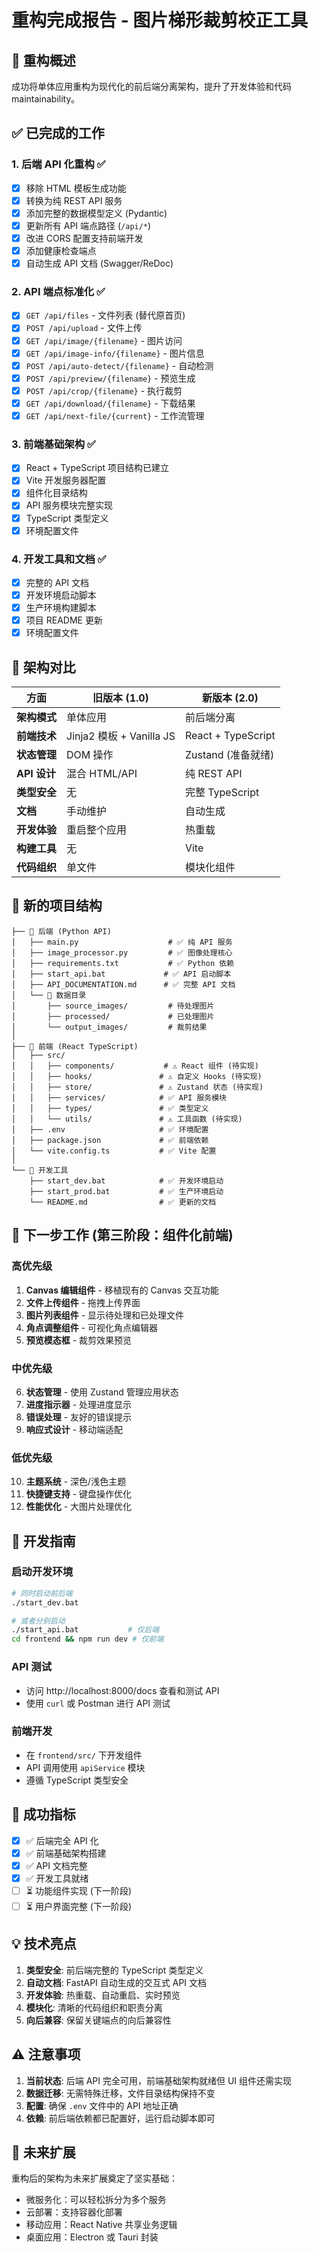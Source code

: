 # 重构完成报告 - 图片梯形裁剪校正工具

## 🎉 重构概述

成功将单体应用重构为现代化的前后端分离架构，提升了开发体验和代码maintainability。

## ✅ 已完成的工作

### 1. 后端 API 化重构 ✅
- [x] 移除 HTML 模板生成功能
- [x] 转换为纯 REST API 服务
- [x] 添加完整的数据模型定义 (Pydantic)
- [x] 更新所有 API 端点路径 (`/api/*`)
- [x] 改进 CORS 配置支持前端开发
- [x] 添加健康检查端点
- [x] 自动生成 API 文档 (Swagger/ReDoc)

### 2. API 端点标准化 ✅
- [x] `GET /api/files` - 文件列表 (替代原首页)
- [x] `POST /api/upload` - 文件上传
- [x] `GET /api/image/{filename}` - 图片访问
- [x] `GET /api/image-info/{filename}` - 图片信息
- [x] `POST /api/auto-detect/{filename}` - 自动检测
- [x] `POST /api/preview/{filename}` - 预览生成
- [x] `POST /api/crop/{filename}` - 执行裁剪
- [x] `GET /api/download/{filename}` - 下载结果
- [x] `GET /api/next-file/{current}` - 工作流管理

### 3. 前端基础架构 ✅
- [x] React + TypeScript 项目结构已建立
- [x] Vite 开发服务器配置
- [x] 组件化目录结构
- [x] API 服务模块完整实现
- [x] TypeScript 类型定义
- [x] 环境配置文件

### 4. 开发工具和文档 ✅
- [x] 完整的 API 文档
- [x] 开发环境启动脚本
- [x] 生产环境构建脚本
- [x] 项目 README 更新
- [x] 环境配置文件

## 🔄 架构对比

| 方面 | 旧版本 (1.0) | 新版本 (2.0) |
|------|-------------|-------------|
| **架构模式** | 单体应用 | 前后端分离 |
| **前端技术** | Jinja2 模板 + Vanilla JS | React + TypeScript |
| **状态管理** | DOM 操作 | Zustand (准备就绪) |
| **API 设计** | 混合 HTML/API | 纯 REST API |
| **类型安全** | 无 | 完整 TypeScript |
| **文档** | 手动维护 | 自动生成 |
| **开发体验** | 重启整个应用 | 热重载 |
| **构建工具** | 无 | Vite |
| **代码组织** | 单文件 | 模块化组件 |

## 📁 新的项目结构

```
├── 📁 后端 (Python API)
│   ├── main.py                    # ✅ 纯 API 服务
│   ├── image_processor.py         # ✅ 图像处理核心
│   ├── requirements.txt           # ✅ Python 依赖
│   ├── start_api.bat             # ✅ API 启动脚本
│   ├── API_DOCUMENTATION.md      # ✅ 完整 API 文档
│   └── 📁 数据目录
│       ├── source_images/         # 待处理图片
│       ├── processed/             # 已处理图片
│       └── output_images/         # 裁剪结果
│
├── 📁 前端 (React TypeScript)
│   ├── src/
│   │   ├── components/           # ⚠️ React 组件 (待实现)
│   │   ├── hooks/               # ⚠️ 自定义 Hooks (待实现)
│   │   ├── store/               # ⚠️ Zustand 状态 (待实现)
│   │   ├── services/            # ✅ API 服务模块
│   │   ├── types/               # ✅ 类型定义
│   │   └── utils/               # ⚠️ 工具函数 (待实现)
│   ├── .env                     # ✅ 环境配置
│   ├── package.json             # ✅ 前端依赖
│   └── vite.config.ts           # ✅ Vite 配置
│
└── 📁 开发工具
    ├── start_dev.bat            # ✅ 开发环境启动
    ├── start_prod.bat           # ✅ 生产环境启动
    └── README.md                # ✅ 更新的文档
```

## 🚀 下一步工作 (第三阶段：组件化前端)

### 高优先级
1. **Canvas 编辑组件** - 移植现有的 Canvas 交互功能
2. **文件上传组件** - 拖拽上传界面
3. **图片列表组件** - 显示待处理和已处理文件
4. **角点调整组件** - 可视化角点编辑器
5. **预览模态框** - 裁剪效果预览

### 中优先级
6. **状态管理** - 使用 Zustand 管理应用状态
7. **进度指示器** - 处理进度显示
8. **错误处理** - 友好的错误提示
9. **响应式设计** - 移动端适配

### 低优先级
10. **主题系统** - 深色/浅色主题
11. **快捷键支持** - 键盘操作优化
12. **性能优化** - 大图片处理优化

## 🔧 开发指南

### 启动开发环境
```bash
# 同时启动前后端
./start_dev.bat

# 或者分别启动
./start_api.bat           # 仅后端
cd frontend && npm run dev # 仅前端
```

### API 测试
- 访问 http://localhost:8000/docs 查看和测试 API
- 使用 `curl` 或 Postman 进行 API 测试

### 前端开发
- 在 `frontend/src/` 下开发组件
- API 调用使用 `apiService` 模块
- 遵循 TypeScript 类型安全

## 🎯 成功指标

- [x] ✅ 后端完全 API 化
- [x] ✅ 前端基础架构搭建
- [x] ✅ API 文档完整
- [x] ✅ 开发工具就绪
- [ ] ⏳ 功能组件实现 (下一阶段)
- [ ] ⏳ 用户界面完整 (下一阶段)

## 💡 技术亮点

1. **类型安全**: 前后端完整的 TypeScript 类型定义
2. **自动文档**: FastAPI 自动生成的交互式 API 文档
3. **开发体验**: 热重载、自动重启、实时预览
4. **模块化**: 清晰的代码组织和职责分离
5. **向后兼容**: 保留关键端点的向后兼容性

## ⚠️ 注意事项

1. **当前状态**: 后端 API 完全可用，前端基础架构就绪但 UI 组件还需实现
2. **数据迁移**: 无需特殊迁移，文件目录结构保持不变
3. **配置**: 确保 `.env` 文件中的 API 地址正确
4. **依赖**: 前后端依赖都已配置好，运行启动脚本即可

## 🔮 未来扩展

重构后的架构为未来扩展奠定了坚实基础：
- 微服务化：可以轻松拆分为多个服务
- 云部署：支持容器化部署
- 移动应用：React Native 共享业务逻辑
- 桌面应用：Electron 或 Tauri 封装
